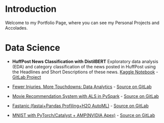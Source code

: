 # Introduction

Welcome to my Portfolio Page, where you can see my Personal Projects and Accolades.

# Data Science
* **HuffPost News Classification with DistilBERT**
Exploratory data analysis (EDA) and category classification of the news posted in HuffPost using the Headlines and Short Descriptions of these news.
[Kaggle Notebook](https://www.kaggle.com/alfarias/huffpost-news-classification-with-distilbert) - [GitLab Project](https://gitlab.com/alfarias/news-classification-distilbert)

* [Fewer Injuries, More Touchdowns: Data Analytics](https://www.kaggle.com/alfarias/fewer-injuries-more-touchdowns-data-analytics) - [Source on GitLab](https://gitlab.com/alfarias/nfl-injuries-analytics)

* [Movie Recommendation System with ALS in PySpark](https://www.kaggle.com/alfarias/movie-recommendation-system-with-als-in-pyspark) - [Source on GitLab](https://gitlab.com/alfarias/pyspark-movie-recommendation-system)

* [Fastanic (fastai+Pandas Profiling+H2O AutoML)](https://www.kaggle.com/alfarias/fastanic-fastai-pandas-profiling-h2o-automl) - [Source on GitLab](https://gitlab.com/alfarias/titanic_survivor_h2oautoml)

* [MNIST with PyTorch/Catalyst + AMP(NVIDIA Apex)](https://www.kaggle.com/alfarias/mnist-with-pytorch-catalyst-amp-nvidia-apex) - [Source on GitLab](https://gitlab.com/alfarias/digit-recognizer-catalyst-nvidia-apex)

